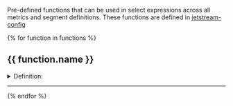 Pre-defined functions that can be used in select expressions across all metrics and segment definitions. These functions are defined in [jetstream-config](https://github.com/mozilla/jetstream-config/blob/main/definitions/functions.toml)

{% for function in functions %}
## {{ function.name }}

<details>
<summary>Definition:</summary>

```sql
{{ function.definition | trim }}
```
</details>

---

{% endfor %}
